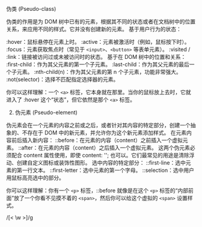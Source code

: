 伪类 (Pseudo-class)

伪类的作用是为 DOM 树中已有的元素，根据其不同的状态或者在文档树中的位置关系，来应用不同的样式。它并没有创建新的元素。
基于用户行为的状态：

:hover：鼠标悬停在元素上时。
:active：元素被激活时（例如，鼠标按下时）。
:focus：元素获取焦点时（常见于 `<input>`、`<button>` 等表单元素）。
:visited / :link：链接被访问过或未被访问时的状态。
基于在 DOM 树中的位置和关系：
:first-child：作为其父元素的第一个子元素。
:last-child：作为其父元素的最后一个子元素。
:nth-child(n)：作为其父元素的第 n 个子元素，功能非常强大。
:not(selector)：选择不匹配指定选择器的元素。

你可以这样理解：一个 `<a>` 标签，它本身就在那里。当你的鼠标放上去时，它就进入了 :hover 这个“状态”，但它依然是那个 `<a>` 标签。


2. 伪元素 (Pseudo-element)

伪元素会在一个元素的内容之前或之后，或者针对其内容的特定部分，创建一个抽象的、不存在于 DOM 中的新元素，并允许你为这个新元素添加样式。
在元素内容前后插入新内容：
::before：在元素的内容（content）之前插入一个虚拟元素。
::after：在元素的内容（content）之后插入一个虚拟元素。
这两个伪元素必须配合 content 属性使用，即使 content: ''; 也可以。它们最常见的用途是清除浮动、创建自定义图标或装饰性图形。
选中内容的特定部分：
::first-line：选中元素的第一行文本。
::first-letter：选中元素的第一个字母。
::selection：选中用户用鼠标高亮选中的部分。

你可以这样理解：你有一个 `<p>` 标签，::before 就像是在这个 `<p>` 标签的“内部前面”放了一个你看不见摸不着的 `<span>`，然后你可以给这个虚拟的 `<span>` 设置样式。

/[\< \w \>]/g
